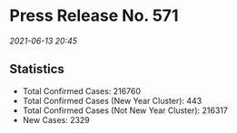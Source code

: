 
# Press Release No. 571
*2021-06-13 20:45*
## Statistics
* Total Confirmed Cases: 216760
* Total Confirmed Cases (New Year Cluster): 443
* Total Confirmed Cases (Not New Year Cluster): 216317
* New Cases: 2329



        